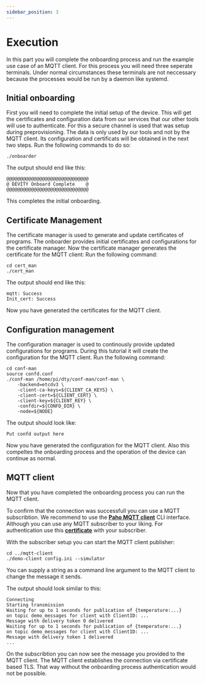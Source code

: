 ```yaml
---
sidebar_position: 3
---
```


# Execution

In this part you will complete the onboarding process and run the example use case of an MQTT client.
For this process you will need three seperate terminals.
Under normal circumstances these terminals are not neccessary because the processes would be run by a daemon like systemd.

## Initial onboarding

First you will need to complete the initial setup of the device.
This will get the certificates and configuration data from our services that our other tools will use to authenticate.
For this a secure channel is used that was setup during preprovisioning.
The data is only used by our tools and not by the MQTT client.
Its configuration and certificats will be obtained in the next two steps.
Run the following commands to do so:  
```
./onboarder
```

The output should end like this:

```
@@@@@@@@@@@@@@@@@@@@@@@@@@@@@@
@ DEVITY Onboard Complete    @
@@@@@@@@@@@@@@@@@@@@@@@@@@@@@@
```

This completes the initial onboarding.

## Certificate Management

The certificate manager is used to generate and update certificates of programs.
The onboarder provides initial certificates and configurations for the certificate manager.
Now the certificate manager generates the certificate for the MQTT client:
Run the following command:
```
cd cert_man
./cert_man
```

The output should end like this:

```
mqtt: Success
Init_cert: Success
```

Now you have generated the certificates for the MQTT client.

## Configuration management

The configuration manager is used to continously provide updated configurations for programs.
During this tutorial it will create the configuration for the MQTT client.
Run the following command:
```
cd conf-man
source confd.conf
./conf-man /home/pi/dty/conf-man/conf-man \
    -backend=etcdv3 \
    -client-ca-keys=${CLIENT_CA_KEYS} \
    -client-cert=${CLIENT_CERT} \
    -client-key=${CLIENT_KEY} \
    -confdir=${CONFD_DIR} \
    -node=${NODE}
```

The output should look like:

```
Put confd output here
```

Now you have generated the configuration for the MQTT client.
Also this compeltes the onboarding process and the operation of the device can continue as normal.

## MQTT client

Now that you have completed the onboarding process you can run the MQTT client.

To confirm that the connection was successfull you can use a MQTT subscribtion.
We recommend to use the **[Paho MQTT client](github.com/eclipse/paho.mqtt.c)** CLI interface.
Although you can use any MQTT subscriber to your liking.
For authentication use this **[certificate](./assets/demo.crt.pem)** with your subscriber.

With the subscriber setup you can start the MQTT client publisher:
```
cd ../mqtt-client
./demo-client config.ini --simulator
```
You can supply a string as a command line argument to the MQTT client to change the message it sends.

The output should look similar to this:
```
Connecting
Starting transmission
Waiting for up to 1 seconds for publication of {temperature:...}
on topic demo_messages for client with ClientID: ...
Message with delivery token 0 delivered
Waiting for up to 1 seconds for publication of {temperature:...}
on topic demo_messages for client with ClientID: ...
Message with delivery token 1 delivered
...
```

On the subscribtion you can now see the message you provided to the MQTT client.
The MQTT client establishes the connection via certificate based TLS.
That way without the onboarding process authentication would not be possible.
